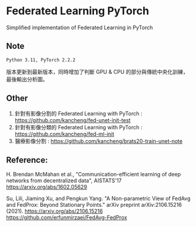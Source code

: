 # Federated Learning PyTorch
Simplified implementation of Federated Learning in PyTorch

## Note

```
Python 3.11, PyTorch 2.2.2
```

版本更新到最新版本，同時增加了判斷 GPU & CPU 的部分與傳統中央化訓練，最後輸出分析圖。

## Other

1. 針對有影像分割的 Federated Learning with PyTorch : https://github.com/kancheng/fed-unet-init-test
2. 針對有影像分類的 Federated Learning with PyTorch : https://github.com/kancheng/fed-ml-init
3. 醫療影像分割 : https://github.com/kancheng/brats20-train-unet-note

## Reference:

H. Brendan McMahan et al., "Communication-efficient learning of deep networks from decentralized data", AISTATS'17
https://arxiv.org/abs/1602.05629

Su, Lili, Jiaming Xu, and Pengkun Yang. "A Non-parametric View of FedAvg and FedProx: Beyond Stationary Points." arXiv preprint arXiv:2106.15216 (2021). https://arxiv.org/abs/2106.15216 https://github.com/erfunmirzaei/FedAvg-FedProx
